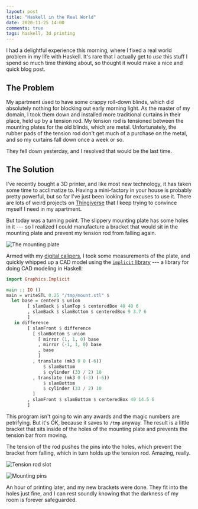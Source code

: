 ```yaml
---
layout: post
title: "Haskell in the Real World"
date: 2020-11-25 14:00
comments: true
tags: haskell, 3d printing
---
```


I had a delightful experience this morning, where I fixed a real world problem
in my life with Haskell. It's rare that I actually get to *use* this stuff I
spend so much time thinking about, so thought it would make a nice and quick
blog post.


## The Problem

My apartment used to have some crappy roll-down blinds, which did absolutely
nothing for blocking out early morning light. As the master of my domain, I took
them down and installed more traditional curtains in their place, held up by a
tension rod. My tension rod is tensioned between the mounting plates for the old
blinds, which are metal. Unfortunately, the rubber pads of the tension rod don't
get much of a purchase on the metal, and so my curtains fall down once a week or
so.

They fell down yesterday, and I resolved that would be the last time.


## The Solution

I've recently bought a 3D printer, and like most new technology, it has taken
some time to acclimatize to. Having a mini-factory in your house is probably
pretty powerful, but so far I've just been looking for excuses to use it. There
are lots of weird projects on [Thingiverse](https://www.thingiverse.com/) that I
keep trying to convince myself I need in my apartment.

But today was a turning point. The slippery mounting plate has some holes in it
--- so I realized I could manufacture a bracket that would sit in the mounting
plate and prevent my tension rod from falling again.

![The mounting plate](/images/mounting-bracket.jpg)

Armed with my [digital
calipers](https://www.amazon.ca/Digital-Measuring-Calipers-Conversions-Diameter/dp/B088R4XFBN),
I took some measurements of the plate, and quickly whipped up a CAD model using
the [`implicit` library](https://github.com/colah/ImplicitCAD) --- a library for
doing CAD modeling in Haskell:

```haskell
import Graphics.Implicit

main :: IO ()
main = writeSTL 0.25 "/tmp/mount.stl" $
  let base = center3 $ union
        [ slamBack $ slamTop $ centeredBox 40 40 6
        , slamBack $ slamBottom $ centeredBox 9 3.7 6
        ]
   in difference
        [ slamFront $ difference
          [ slamBottom $ union
            [ mirror (1, 1, 0) base
            , mirror (-1, 1, 0) base
            , base
            ]
          , translate (mk3 0 0 (-6))
              $ slamBottom
              $ cylinder (33 / 2) 10
          , translate (mk3 0 (-3) (-6))
              $ slamBottom
              $ cylinder (33 / 2) 10
          ]
        , slamFront $ slamBottom $ centeredBox 40 14.5 6
        ]
```

This program isn't going to win any awards and the magic numbers are petrifying.
But it's OK, because it saves to `/tmp` anyway. The result is a little bracket
that sits inside of the holes of the mounting plate and prevents the tension bar
from moving.

The tension of the rod pushes the pins into the holes, which prevent the bracket
from falling, which in turn holds up the tension rod. Amazing, really.

![Tension rod slot](/images/bracket-top.jpg)

![Mounting pins](/images/bracket-bottom.jpg)

An hour of printing later, and my new brackets were done. They fit into the
holes just fine, and I can rest soundly knowing that the darkness of my room is
forever safeguarded.

